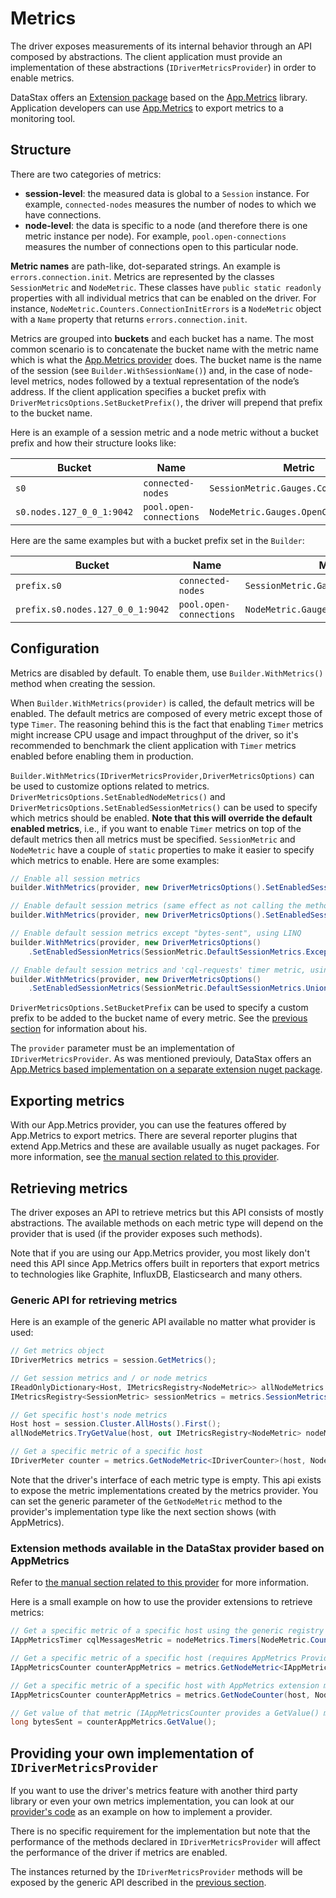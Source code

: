 # Metrics

The driver exposes measurements of its internal behavior through an API composed by abstractions. The client application must provide an implementation of these abstractions (`IDriverMetricsProvider`) in order to enable metrics.

DataStax offers an [Extension package] based on the [App.Metrics] library. Application developers can use [App.Metrics] to export metrics to a monitoring tool.

## Structure

There are two categories of metrics:

- **session-level**: the measured data is global to a `Session` instance. For example, `connected-nodes` measures the number of nodes to which we have connections.
- **node-level**: the data is specific to a node (and therefore there is one metric instance per node). For example, `pool.open-connections` measures the number of connections open to this particular node.

**Metric names** are path-like, dot-separated strings. An example is `errors.connection.init`. Metrics are represented by the classes `SessionMetric` and `NodeMetric`. These classes have `public static readonly` properties with all individual metrics that can be enabled on the driver. For instance, `NodeMetric.Counters.ConnectionInitErrors` is a `NodeMetric` object with a `Name` property that returns `errors.connection.init`.

Metrics are grouped into **buckets** and each bucket has a name. The most common scenario is to concatenate the bucket name with the metric name which is what the [App.Metrics provider] does. The bucket name is the name of the session (see `Builder.WithSessionName()`) and, in the case of node-level metrics, nodes followed by a textual representation of the node’s address. If the client application specifies a bucket prefix with `DriverMetricsOptions.SetBucketPrefix()`, the driver will prepend that prefix to the bucket name.

Here is an example of a session metric and a node metric without a bucket prefix and how their structure looks like:

| Bucket                            | Name                    | Metric                                 |
|-----------------------------------|-------------------------|----------------------------------------|
| `s0`                              | `connected-nodes`       | `SessionMetric.Gauges.ConnectedNodes`  |
| `s0.nodes.127_0_0_1:9042`         | `pool.open-connections` | `NodeMetric.Gauges.OpenConnections`    |

Here are the same examples but with a bucket prefix set in the `Builder`:

| Bucket                            | Name                    | Metric                                 |
|-----------------------------------|-------------------------|----------------------------------------|
| `prefix.s0`                       | `connected-nodes`       | `SessionMetric.Gauges.ConnectedNodes`  |
| `prefix.s0.nodes.127_0_0_1:9042`  | `pool.open-connections` | `NodeMetric.Gauges.OpenConnections`    |

## Configuration

Metrics are disabled by default. To enable them, use `Builder.WithMetrics()` method when creating the session.

When `Builder.WithMetrics(provider)` is called, the default metrics will be enabled. The default metrics are composed of every metric except those of type `Timer`. The reasoning behind this is the fact that enabling `Timer` metrics might increase CPU usage and impact throughput of the driver, so it's recommended to benchmark the client application with `Timer` metrics enabled before enabling them in production.

`Builder.WithMetrics(IDriverMetricsProvider,DriverMetricsOptions)` can be used to customize options related to metrics. `DriverMetricsOptions.SetEnabledNodeMetrics()` and `DriverMetricsOptions.SetEnabledSessionMetrics()` can be used to specify which metrics should be enabled. **Note that this will override the default enabled metrics**, i.e., if you want to enable `Timer` metrics on top of the default metrics then all metrics must be specified. `SessionMetric` and `NodeMetric` have a couple of `static` properties to make it easier to specify which metrics to enable. Here are some examples:

```csharp
// Enable all session metrics
builder.WithMetrics(provider, new DriverMetricsOptions().SetEnabledSessionMetrics(SessionMetric.AllSessionMetrics));

// Enable default session metrics (same effect as not calling the method at all)
builder.WithMetrics(provider, new DriverMetricsOptions().SetEnabledSessionMetrics(SessionMetric.DefaultSessionMetrics));

// Enable default session metrics except "bytes-sent", using LINQ
builder.WithMetrics(provider, new DriverMetricsOptions()
    .SetEnabledSessionMetrics(SessionMetric.DefaultSessionMetrics.Except(new [] { SessionMetric.Meters.BytesSent })));

// Enable default session metrics and 'cql-requests' timer metric, using LINQ
builder.WithMetrics(provider, new DriverMetricsOptions()
    .SetEnabledSessionMetrics(SessionMetric.DefaultSessionMetrics.Union(new [] { SessionMetric.Timers.CqlRequests })));
```

`DriverMetricsOptions.SetBucketPrefix` can be used to specify a custom prefix to be added to the bucket name of every metric. See the [previous section](#Structure) for information about his.

The `provider` parameter must be an implementation of `IDriverMetricsProvider`. As was mentioned previouly, DataStax offers an [App.Metrics based implementation on a separate  extension nuget package].

## Exporting metrics

With our App.Metrics provider, you can use the features offered by App.Metrics to export metrics. There are several reporter plugins that extend App.Metrics and these are available usually as nuget packages. For more information, see [the manual section related to this provider].

## Retrieving metrics

The driver exposes an API to retrieve metrics but this API consists of mostly abstractions. The available methods on each metric type will depend on the provider that is used (if the provider exposes such methods).

Note that if you are using our App.Metrics provider, you most likely don't need this API since App.Metrics offers built in reporters that export metrics to technologies like Graphite, InfluxDB, Elasticsearch and many others.

### Generic API for retrieving metrics

Here is an example of the generic API available no matter what provider is used:

```csharp
// Get metrics object
IDriverMetrics metrics = session.GetMetrics();

// Get session metrics and / or node metrics
IReadOnlyDictionary<Host, IMetricsRegistry<NodeMetric>> allNodeMetrics = metrics.NodeMetrics;
IMetricsRegistry<SessionMetric> sessionMetrics = metrics.SessionMetrics;

// Get specific host's node metrics
Host host = session.Cluster.AllHosts().First();
allNodeMetrics.TryGetValue(host, out IMetricsRegistry<NodeMetric> nodeMetrics);

// Get a specific metric of a specific host
IDriverMeter counter = metrics.GetNodeMetric<IDriverCounter>(host, NodeMetric.Counters.Errors);
```

Note that the driver's interface of each metric type is empty. This api exists to expose the metric implementations created by the metrics provider. You can set the generic parameter of the `GetNodeMetric` method to the provider's implementation type like the next section shows (with AppMetrics).

### Extension methods available in the DataStax provider based on AppMetrics

Refer to [the manual section related to this provider] for more information.

Here is a small example on how to use the provider extensions to retrieve metrics:

```csharp
// Get a specific metric of a specific host using the generic registry and converting it to the provider's type
IAppMetricsTimer cqlMessagesMetric = nodeMetrics.Timers[NodeMetric.Counters.Errors].ToAppMetricsTimer();

// Get a specific metric of a specific host (requires AppMetrics Provider)
IAppMetricsCounter counterAppMetrics = metrics.GetNodeMetric<IAppMetricsCounter>(host, NodeMetric.Counters.Errors);

// Get a specific metric of a specific host with AppMetrics extension method
IAppMetricsCounter counterAppMetrics = metrics.GetNodeCounter(host, NodeMetric.Counters.Errors);

// Get value of that metric (IAppMetricsCounter provides a GetValue() method)
long bytesSent = counterAppMetrics.GetValue();
```

## Providing your own implementation of `IDriverMetricsProvider`

If you want to use the driver's metrics feature with another third party library or even your own metrics implementation, you can look at our [provider's code] as an example on how to implement a provider.

There is no specific requirement for the implementation but note that the performance of the methods declared in `IDriverMetricsProvider` will affect the performance of the driver if metrics are enabled.

The instances returned by the `IDriverMetricsProvider` methods will be exposed by the generic API described in the [previous section](#Retrieving-Metrics).

[App.Metrics]: https://github.com/AppMetrics/AppMetrics
[Extension package]: app-metrics
[App.Metrics provider]: app-metrics
[App.Metrics based implementation on a separate  extension nuget package]: app-metrics
[the manual section related to this provider]: app-metrics
[provider's code]: https://github.com/datastax/csharp-driver/tree/master/src/Extensions/Cassandra.AppMetrics
